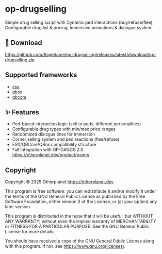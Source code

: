 # op-drugselling

Simple drug selling script with Dynamic ped interactions (buy/refuse/flee), Configurable drug list & pricing, Immersive animations & dialogue system

## 💾 Download
https://github.com/Bagietame/op-drugselling/releases/latest/download/op-drugselling.zip

## Supported frameworks
- [esx](https://github.com/esx-framework/esx_core)
- [qbox](https://github.com/Qbox-project/qbx_core)
- [qbcore](https://github.com/qbcore-framework)

## ✨ Features
- Ped-based interaction logic (sell to peds, different personalities)
- Configurable drug types with min/max price ranges
- Randomized dialogue lines for immersion
- Corner selling system and ped reactions (flee/refuse)
- ESX/QBCore/QBox compatibility structure
- Full Integration with OP-GANGS 2.0 <https://otherplanet.dev/product/gangs>

## Copyright

Copyright © 2025 Otherplanet <https://otherplanet.dev>

This program is free software: you can redistribute it and/or modify it under the terms of the GNU General Public License as published by the Free Software Foundation, either version 3 of the License, or (at your option) any later version.

This program is distributed in the hope that it will be useful, but WITHOUT ANY WARRANTY; without even the implied warranty of MERCHANTABILITY or FITNESS FOR A PARTICULAR PURPOSE. See the GNU General Public License for more details.

You should have received a copy of the GNU General Public License along with this program. If not, see <https://www.gnu.org/licenses/>.
